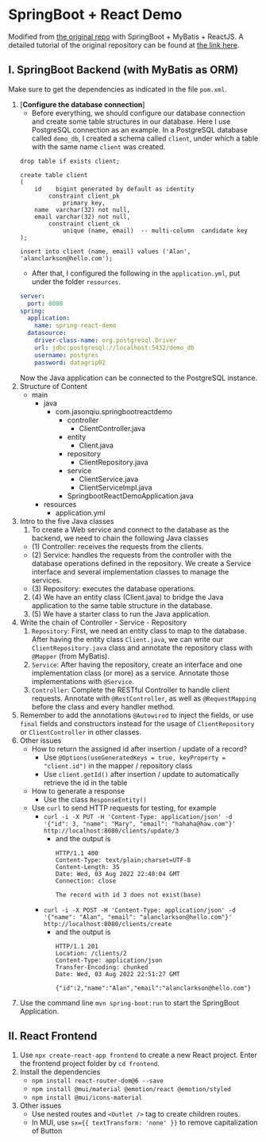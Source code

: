# SpringBoot + React Demo

Modified from [the original repo](https://github.com/eugenp/tutorials/tree/master/spring-boot-modules/spring-boot-react/src/main/java/com/baeldung/springbootreact) with SpringBoot + MyBatis + ReactJS. A detailed tutorial of the original repository can be found at [the link here](https://www.baeldung.com/spring-boot-react-crud).

## I. SpringBoot Backend (with MyBatis as ORM)

Make sure to get the dependencies as indicated in the file `pom.xml`.

1. [**Configure the database connection**]
   - Before everything, we should configure our database connection and create some table structures in our database. Here I use PostgreSQL connection as an example. In a PostgreSQL database called `demo_db`, I created a schema called `client`, under which a table with the same name `client` was created.
    ```postgresql
    drop table if exists client;
   
    create table client
    (
        id    bigint generated by default as identity
            constraint client_pk
                primary key,
        name  varchar(32) not null,
        email varchar(32) not null,
            constraint client_ck
                unique (name, email)  -- multi-column  candidate key
    );
    
    insert into client (name, email) values ('Alan', 'alanclarkson@hello.com');
    ```
   - After that, I configured the following in the `application.yml`, put under the folder `resources`.
    ```yml
    server:
      port: 8080
    spring:
      application:
        name: spring-react-demo
      datasource:
        driver-class-name: org.postgresql.Driver
        url: jdbc:postgresql://localhost:5432/demo_db
        username: postgres
        password: datagrip02
    ```
   Now the Java application can be connected to the PostgreSQL instance.
2. Structure of Content
   - main
     - java
       - com.jasonqiu.springbootreactdemo
         - controller
           - ClientController.java
         - entity
           - Client.java
         - repository
           - ClientRepository.java
         - service
           - ClientService.java
           - ClientServiceImpl.java
         - SpringbootReactDemoApplication.java
     - resources
       - application.yml
3. Intro to the five Java classes
   1. To create a Web service and connect to the database as the backend, we need to chain the following Java classes
     - (1) Controller: receives the requests from the clients.
     - (2) Service: handles the requests from the controller with the database operations defined in the repository. We create a Service interface and several implementation classes to manage the services.
     - (3) Repository: executes the database operations.
   2. (4) We have an entity class (Client.java) to bridge the Java application to the same table structure in the database.
   3. (5) We have a starter class to run the Java application.
4. Write the chain of Controller - Service - Repository
   1. `Repository`: First, we need an entity class to map to the database. After having the entity class `Client.java`, we can write our `ClientRepository.java` class and annotate the repository class with `@Mapper` (from MyBatis).
   2. `Service`: After having the repository, create an interface and one implementation class (or more) as a service. Annotate those implementations with `@Service`.
   3. `Controller`: Complete the RESTful Controller to handle client requests. Annotate with `@RestController`, as well as `@RequestMapping` before the class and every handler method.
5. Remember to add the annotations `@Autowired` to inject the fields, or use `final` fields and constructors instead for the usage of `ClientRepository` or `ClientController` in other classes.
6. Other issues
    - How to return the assigned id after insertion / update of a record?
      - Use `@Options(useGeneratedKeys = true, keyProperty = "client.id")` in the mapper / repository class
      - Use `client.getId()` after insertion / update to automatically retrieve the id in the table
    - How to generate a response
      - Use the class `ResponseEntity()`
    - Use `curl` to send HTTP requests for testing, for example
      - `curl -i -X PUT -H 'Content-Type: application/json' -d '{"id": 3, "name": "Mary", "email": "hahaha@haw.com"}' http://localhost:8080/clients/update/3`
        - and the output is
          ```
          HTTP/1.1 400 
          Content-Type: text/plain;charset=UTF-8
          Content-Length: 35
          Date: Wed, 03 Aug 2022 22:48:04 GMT
          Connection: close
    
          The record with id 3 does not exist(base)
          ```
      - `curl -i -X POST -H 'Content-Type: application/json' -d '{"name": "Alan", "email": "alanclarkson@hello.com"}' http://localhost:8080/clients/create`
          - and the output is
            ```
            HTTP/1.1 201 
            Location: /clients/2
            Content-Type: application/json
            Transfer-Encoding: chunked
            Date: Wed, 03 Aug 2022 22:51:27 GMT

            {"id":2,"name":"Alan","email":"alanclarkson@hello.com"}
            ```
7. Use the command line `mvn spring-boot:run` to start the SpringBoot Application.

## II. React Frontend

1. Use `npx create-react-app frontend` to create a new React project. Enter the frontend project folder by `cd frontend`.
2. Install the dependencies
   - `npm install react-router-dom@6 --save`
   - `npm install @mui/material @emotion/react @emotion/styled`
   - `npm install @mui/icons-material`
3. Other issues
   - Use nested routes and `<Outlet />` tag to create children routes.
   - In MUI, use `sx={{ textTransform: 'none' }}` to remove capitalization of Button

